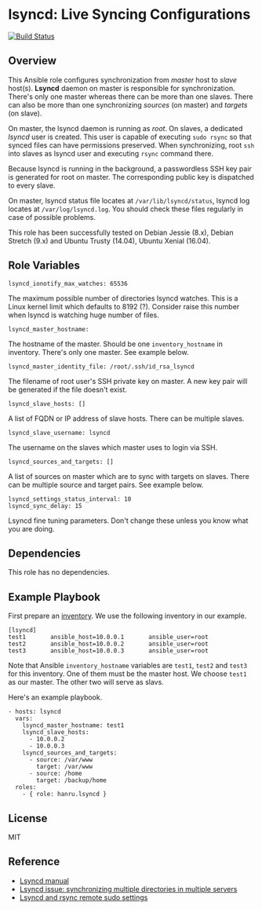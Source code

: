 lsyncd: Live Syncing Configurations
===================================

[![Build Status](https://travis-ci.org/hanru/ansible-lsyncd.svg?branch=master)](https://travis-ci.org/hanru/ansible-lsyncd)

Overview
--------

This Ansible role configures synchronization from *master* host to *slave* host(s). **Lsyncd** daemon on master is responsible for synchronization. There's only one master whereas there can be more than one slaves. There can also be more than one synchronizing *sources* (on master) and *targets* (on slave).

On master, the lsyncd daemon is running as *root*. On slaves, a dedicated *lsyncd* user is created. This user is capable of executing `sudo rsync` so that synced files can have permissions preserved. When synchronizing, root `ssh` into slaves as lsyncd user and executing `rsync` command there.

Because lsyncd is running in the background, a passwordless SSH key pair is generated for root on master. The corresponding public key is dispatched to every slave.

On master, lsyncd status file locates at `/var/lib/lsyncd/status`, lsyncd log locates at `/var/log/lsyncd.log`. You should check these files regularly in case of possible problems.

This role has been successfully tested on Debian Jessie (8.x), Debian Stretch (9.x) and Ubuntu Trusty (14.04), Ubuntu Xenial (16.04).

Role Variables
--------------

    lsyncd_ionotify_max_watches: 65536

The maximum possible number of directories lsyncd watches. This is a Linux kernel limit which defaults to 8192 (?). Consider raise this number when lsyncd is watching huge number of files.

    lsyncd_master_hostname:

The hostname of the master. Should be one `inventory_hostname` in inventory. There's only one master. See example below.

    lsyncd_master_identity_file: /root/.ssh/id_rsa_lsyncd

The filename of root user's SSH private key on master. A new key pair will be generated if the file doesn't exist.

    lsyncd_slave_hosts: []

A list of FQDN or IP address of slave hosts. There can be multiple slaves.

    lsyncd_slave_username: lsyncd

The username on the slaves which master uses to login via SSH.

    lsyncd_sources_and_targets: []

A list of sources on master which are to sync with targets on slaves. There can be multiple source and target pairs. See example below.

    lsyncd_settings_status_interval: 10
    lsyncd_sync_delay: 15

Lsyncd fine tuning parameters. Don't change these unless you know what you are doing.

Dependencies
------------

This role has no dependencies.

Example Playbook
----------------

First prepare an [inventory](https://docs.ansible.com/ansible/latest/intro_inventory.html). We use the following inventory in our example.

    [lsyncd]
    test1       ansible_host=10.0.0.1       ansible_user=root
    test2       ansible_host=10.0.0.2       ansible_user=root
    test3       ansible_host=10.0.0.3       ansible_user=root

Note that Ansible `inventory_hostname` variables are `test1`, `test2` and `test3` for this inventory. One of them must be the master host. We choose `test1` as our master. The other two will serve as slavs.

Here's an example playbook.

    - hosts: lsyncd
      vars:
        lsyncd_master_hostname: test1
        lsyncd_slave_hosts:
          - 10.0.0.2
          - 10.0.0.3
        lsyncd_sources_and_targets:
          - source: /var/www
            target: /var/www
          - source: /home
            target: /backup/home
      roles:
        - { role: hanru.lsyncd }

License
-------

MIT

Reference
---------

* [Lsyncd manual](https://axkibe.github.io/lsyncd/)
* [Lsyncd issue: synchronizing multiple directories in multiple servers](https://github.com/axkibe/lsyncd/issues/376)
* [Lsyncd and rsync remote sudo settings](https://snickerjp.blogspot.com/2015/10/lsyncd-rsync-sudo.html)